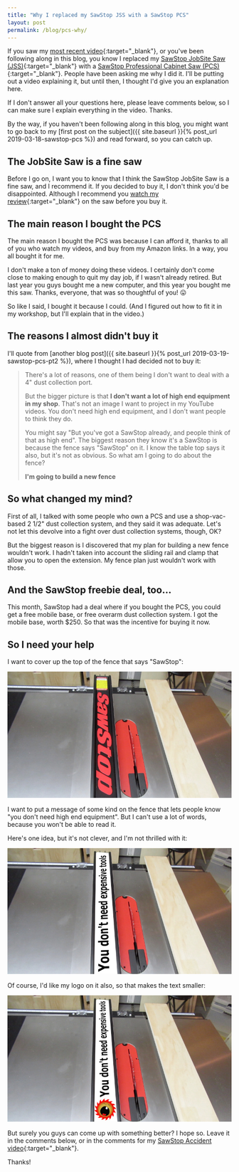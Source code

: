 ```yaml
---
title: "Why I replaced my SawStop JSS with a SawStop PCS"
layout: post
permalink: /blog/pcs-why/
---
```

If you saw my [most recent video](https://youtu.be/OouPywNRZJ8){:target="_blank"}, or you've been following along in this blog, you know I replaced my [SawStop JobSite Saw (JSS)](http://amzn.to/2HkawNh){:target="_blank"} with a [SawStop Professional Cabinet Saw (PCS)](https://www.woodcraft.com/products/sawstop-1-75-hp-professional-cabinet-saw-with-36-professional-t-glide-fence-system-pcs175-tgp236){:target="_blank"}. People have been asking me why I did it. I'll be putting out a video explaining it, but until then, I thought I'd give you an explanation here.

If I don't answer all your questions here, please leave comments below, so I can make sure I explain everything in the video. Thanks.

By the way, if you haven't been following along in this blog, you might want to go back to my [first post on the subject]({{ site.baseurl }}{% post_url 2019-03-18-sawstop-pcs %}) and read forward, so you can catch up.

## The JobSite Saw is a fine saw

Before I go on, I want you to know that I think the SawStop JobSite Saw is a fine saw, and I recommend it. If you decided to buy it, I don't think you'd be disappointed. Although I recommend you [watch my review](https://youtu.be/3zbYR5ok1V0){:target="_blank"} on the saw before you buy it.

## The main reason I bought the PCS

The main reason I bought the PCS was because I can afford it, thanks to all of you who watch my videos, and buy from my Amazon links. In a way, you all bought it for me.

I don't make a ton of money doing these videos. I certainly don't come close to making enough to quit my day job, if I wasn't already retired. But last year you guys bought me a new computer, and this year you bought me this saw. Thanks, everyone, that was so thoughtful of you! 😛

So like I said, I bought it because I could. (And I figured out how to fit it in my workshop, but I'll explain that in the video.)

## The reasons I almost didn't buy it

I'll quote from [another blog post]({{ site.baseurl }}{% post_url 2019-03-19-sawstop-pcs-pt2 %}), where I thought I had decided not to buy it:

>There's a lot of reasons, one of them being I don't want to deal with a 4" dust collection port.
>
>But the bigger picture is that **I don't want a lot of high end equipment in my shop**. That's not an image I want to project in my YouTube videos. You don't need high end equipment, and I don't want people to think they do.
>
>You might say "But you've got a SawStop already, and people think of that as high end". The biggest reason they know it's a SawStop is because the fence says "SawStop" on it. I know the table top says it also, but it's not as obvious. So what am I going to do about the fence?
>
>**I'm going to build a new fence**

## So what changed my mind?

First of all, I talked with some people who own a PCS and use a shop-vac-based 2 1/2" dust collection system, and they said it was adequate. Let's not let this devolve into a fight over dust collection systems, though, OK?

But the biggest reason is I discovered that my plan for building a new fence wouldn't work. I hadn't taken into account the sliding rail and clamp that allow you to open the extension. My fence plan just wouldn't work with those.

## And the SawStop freebie deal, too...

This month, SawStop had a deal where if you bought the PCS, you could get a free mobile base, or free overarm dust collection system. I got the mobile base, worth $250. So that was the incentive for buying it now.

## So I need your help

I want to cover up the top of the fence that says "SawStop":

![](/assets/images-posts/2019-03-31-01.jpg)

I want to put a message of some kind on the fence that lets people know "you don't need high end equipment". But I can't use a lot of words, because you won't be able to read it.

Here's one idea, but it's not clever, and I'm not thrilled with it:

![](/assets/images-posts/2019-03-31-02.jpg)

Of course, I'd like my logo on it also, so that makes the text smaller:

![](/assets/images-posts/2019-03-31-03.jpg)

But surely you guys can come up with something better? I hope so. Leave it in the comments below, or in the comments for my [SawStop Accident video](https://youtu.be/OouPywNRZJ8){:target="_blank"}.

Thanks!
